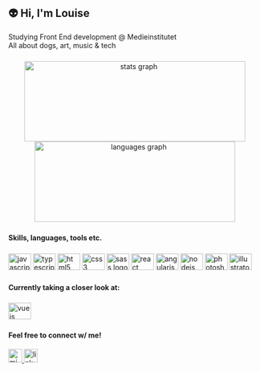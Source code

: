 ## 👽 Hi, I'm Louise

Studying Front End development @ Medieinstitutet </br>
All about dogs, art, music & tech

###

<div align="center">
  <img src="https://github-readme-stats.vercel.app/api?hide_title=true&hide_rank=false&show_icons=false&include_all_commits=true&count_private=true&disable_animations=false&theme=vue-dark&locale=en&hide_border=true&username=lrosenqv" height="160" width="440" alt="stats graph"  />
  <img src="https://github-readme-stats.vercel.app/api/top-langs?locale=en&hide_title=true&layout=compact&card_width=320&langs_count=5&theme=vue-dark&hide_border=true&username=lrosenqv" height="160" width="400" alt="languages graph"  />
</div>

###

#### Skills, languages, tools etc.

###

<div align="left">
  <img src="https://cdn.jsdelivr.net/gh/devicons/devicon/icons/javascript/javascript-original.svg" height="33" width="45" alt="javascript logo"  />
  <img src="https://cdn.jsdelivr.net/gh/devicons/devicon/icons/typescript/typescript-plain.svg" height="33" width="45" alt="typescript logo"  />
  <img src="https://cdn.jsdelivr.net/gh/devicons/devicon/icons/html5/html5-plain.svg" height="33" width="45" alt="html5 logo"  />
  <img src="https://cdn.jsdelivr.net/gh/devicons/devicon/icons/css3/css3-plain.svg" height="33" width="45" alt="css3 logo"  />
  <img src="https://cdn.jsdelivr.net/gh/devicons/devicon/icons/sass/sass-original.svg" height="33" width="45" alt="sass logo"  />
  <img src="https://cdn.jsdelivr.net/gh/devicons/devicon/icons/react/react-original.svg" height="33" width="45" alt="react logo"  />
  <img src="https://cdn.jsdelivr.net/gh/devicons/devicon/icons/angularjs/angularjs-plain.svg" height="33" width="45" alt="angularjs logo"  />
  <img src="https://cdn.jsdelivr.net/gh/devicons/devicon/icons/nodejs/nodejs-plain.svg" height="33" width="45" alt="nodejs logo"  />
  <img src="https://cdn.jsdelivr.net/gh/devicons/devicon/icons/photoshop/photoshop-line.svg" height="33" width="45" alt="photoshop logo"  />
  <img src="https://cdn.jsdelivr.net/gh/devicons/devicon/icons/illustrator/illustrator-line.svg" height="33" width="45" alt="illustrator logo"  />
</div>

###

#### Currently taking a closer look at:

###

<div align="left">
  <img src="https://cdn.jsdelivr.net/gh/devicons/devicon/icons/vuejs/vuejs-original.svg" height="33" width="45" alt="vuejs logo"  />
</div>

###

#### Feel free to connect w/ me!

<div align="left">
  <a href="mailto:louise.rosenqvist@medieinstitutet.se" target="_blank">
    <img src="https://img.shields.io/static/v1?message=Outlook&logo=microsoft-outlook&label=&color=0078D4&logoColor=white&labelColor=&style=for-the-badge" height="27" alt="microsoft-outlook logo"  />
  </a>
  
  <a href="https://www.linkedin.com/in/louise-rosenqvist-722922124">
    <img src="https://img.shields.io/static/v1?message=LinkedIn&logo=linkedin&label=&color=0077B5&logoColor=white&labelColor=&style=for-the-badge" 
  height="27" alt="linkedin logo"  />
  </a>
</div>

###



<!---
lrosenqv/lrosenqv is a ✨ special ✨ repository because its `README.md` (this file) appears on your GitHub profile.
You can click the Preview link to take a look at your changes.
--->
